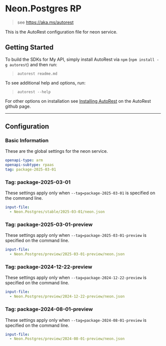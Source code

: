 # Neon.Postgres RP

> see https://aka.ms/autorest

This is the AutoRest configuration file for neon service.

## Getting Started

To build the SDKs for My API, simply install AutoRest via `npm` (`npm install -g autorest`) and then run:

> `autorest readme.md`

To see additional help and options, run:

> `autorest --help`

For other options on installation see [Installing AutoRest](https://aka.ms/autorest/install) on the AutoRest github page.

---

## Configuration

### Basic Information

These are the global settings for the neon service.

```yaml
openapi-type: arm
openapi-subtype: rpaas
tag: package-2025-03-01
```

### Tag: package-2025-03-01

These settings apply only when `--tag=package-2025-03-01` is specified on the command line.

```yaml $(tag) == 'package-2025-03-01'
input-file:
  - Neon.Postgres/stable/2025-03-01/neon.json
```

### Tag: package-2025-03-01-preview

These settings apply only when `--tag=package-2025-03-01-preview` is specified on the command line.

```yaml $(tag) == 'package-2025-03-01-preview'
input-file:
  - Neon.Postgres/preview/2025-03-01-preview/neon.json
```

### Tag: package-2024-12-22-preview

These settings apply only when `--tag=package-2024-12-22-preview` is specified on the command line.

```yaml $(tag) == 'package-2024-12-22-preview'
input-file:
  - Neon.Postgres/preview/2024-12-22-preview/neon.json
```

### Tag: package-2024-08-01-preview

These settings apply only when `--tag=package-2024-08-01-preview` is specified on the command line.

```yaml $(tag) == 'package-2024-08-01-preview'
input-file:
  - Neon.Postgres/preview/2024-08-01-preview/neon.json
```
